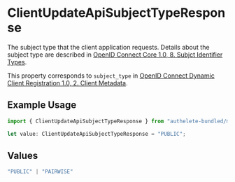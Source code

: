# ClientUpdateApiSubjectTypeResponse

The subject type that the client application requests. Details about the subject type are described in
[OpenID Connect Core 1.0, 8. Subjct Identifier Types](https://openid.net/specs/openid-connect-core-1_0.html#SubjectIDTypes).

This property corresponds to `subject_type` in
[OpenID Connect Dynamic Client Registration 1.0, 2. Client Metadata](https://openid.net/specs/openid-connect-registration-1_0.html#ClientMetadata).


## Example Usage

```typescript
import { ClientUpdateApiSubjectTypeResponse } from "authelete-bundled/models/operations";

let value: ClientUpdateApiSubjectTypeResponse = "PUBLIC";
```

## Values

```typescript
"PUBLIC" | "PAIRWISE"
```